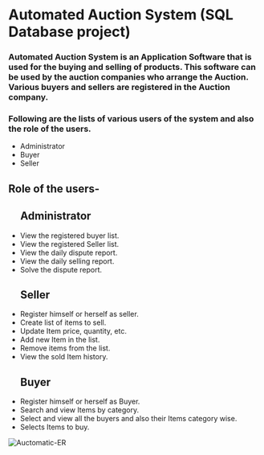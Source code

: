 <h1>Automated Auction System (SQL Database project)</h1>

<h3>Automated Auction System is an Application Software that is used for the buying and selling of products. This software can be used by the auction companies  who arrange the Auction. Various buyers and sellers are registered in the Auction company.</h3>
<h3>Following are the lists of various users of the system and also the role of the users.</h3>
<ul>
    <li>Administrator</li>
    <li>Buyer</li>
    <li>Seller</li>
</ul>

<h2>Role of the users-</h2>
<ul><h2>Administrator</h2>
    <li>View the registered buyer list.</li>
    <li>View the registered Seller list.</li>
    <li>View the daily dispute report.</li>
    <li>View the daily selling report.</li>
    <li>Solve the dispute report.</li>
</ul>

<ul><h2>Seller</h2>
    <li>Register himself or herself as seller.</li>
    <li>Create list of items to sell.</li>
    <li>Update Item price, quantity, etc.</li>
    <li>Add new Item in the list.</li>
    <li>Remove items from the list.</li>
    <li>View the sold Item history.</li>
</ul>

<ul><h2>Buyer</h2>
    <li>Register himself or herself as Buyer.</li>
    <li>Search and view Items by category.</li>
    <li>Select and view all the buyers and also their Items category wise.</li>
    <li>Selects Items to buy.</li>
</ul>

![Auctomatic-ER](https://user-images.githubusercontent.com/97459166/229339282-015492b4-e97f-4055-a463-4f774071742d.png)


